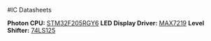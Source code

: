 #IC Datasheets

**Photon CPU:** [STM32F205RGY6](http://www.st.com/resource/en/datasheet/stm32f205rb.pdf)
**LED Display Driver:** [MAX7219](https://datasheets.maximintegrated.com/en/ds/MAX7219-MAX7221.pdf)
**Level Shifter:** [74LS125](http://www.farnell.com/datasheets/303991.pdf)